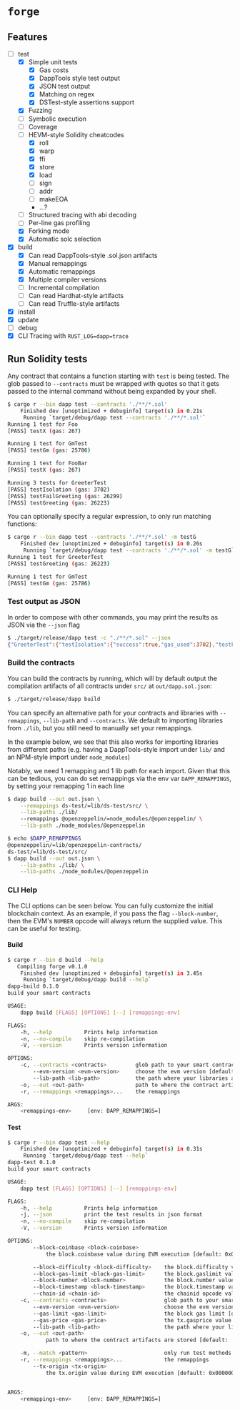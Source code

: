 # `forge`

## Features

- [ ] test
  - [x] Simple unit tests
    - [x] Gas costs
    - [x] DappTools style test output
    - [x] JSON test output
    - [x] Matching on regex
    - [x] DSTest-style assertions support
  - [x] Fuzzing
  - [ ] Symbolic execution
  - [ ] Coverage
  - [ ] HEVM-style Solidity cheatcodes
    - [x] roll
    - [x] warp
    - [x] ffi
    - [x] store
    - [x] load
    - [ ] sign
    - [ ] addr
    - [ ] makeEOA
    - ...?
  - [ ] Structured tracing with abi decoding
  - [ ] Per-line gas profiling
  - [x] Forking mode
  - [x] Automatic solc selection
- [x] build
  - [x] Can read DappTools-style .sol.json artifacts
  - [x] Manual remappings
  - [x] Automatic remappings
  - [x] Multiple compiler versions
  - [ ] Incremental compilation
  - [ ] Can read Hardhat-style artifacts
  - [ ] Can read Truffle-style artifacts
- [x] install
- [x] update
- [ ] debug
- [x] CLI Tracing with `RUST_LOG=dapp=trace`

## Run Solidity tests

Any contract that contains a function starting with `test` is being tested. The
glob passed to `--contracts` must be wrapped with quotes so that it gets passed
to the internal command without being expanded by your shell.

```bash
$ cargo r --bin dapp test --contracts './**/*.sol'
    Finished dev [unoptimized + debuginfo] target(s) in 0.21s
     Running `target/debug/dapp test --contracts './**/*.sol'`
Running 1 test for Foo
[PASS] testX (gas: 267)

Running 1 test for GmTest
[PASS] testGm (gas: 25786)

Running 1 test for FooBar
[PASS] testX (gas: 267)

Running 3 tests for GreeterTest
[PASS] testIsolation (gas: 3702)
[PASS] testFailGreeting (gas: 26299)
[PASS] testGreeting (gas: 26223)
```

You can optionally specify a regular expression, to only run matching functions:

```bash
$ cargo r --bin dapp test --contracts './**/*.sol' -m testG
    Finished dev [unoptimized + debuginfo] target(s) in 0.26s
     Running `target/debug/dapp test --contracts './**/*.sol' -m testG`
Running 1 test for GreeterTest
[PASS] testGreeting (gas: 26223)

Running 1 test for GmTest
[PASS] testGm (gas: 25786)
```

### Test output as JSON

In order to compose with other commands, you may print the results as JSON via
the `--json` flag

```bash
$ ./target/release/dapp test -c "./**/*.sol" --json
{"GreeterTest":{"testIsolation":{"success":true,"gas_used":3702},"testFailGreeting":{"success":true,"gas_used":26299},"testGreeting":{"success":true,"gas_used":26223}},"FooBar":{"testX":{"success":true,"gas_used":267}},"Foo":{"testX":{"success":true,"gas_used":267}},"GmTest":{"testGm":{"success":true,"gas_used":25786}}}
```

### Build the contracts

You can build the contracts by running, which will by default output the
compilation artifacts of all contracts under `src/` at `out/dapp.sol.json`:

```bash
$ ./target/release/dapp build
```

You can specify an alternative path for your contracts and libraries with
`--remappings`, `--lib-path` and `--contracts`. We default to importing
libraries from `./lib`, but you still need to manually set your remappings.

In the example below, we see that this also works for importing libraries from
different paths (e.g. having a DappTools-style import under `lib/` and an
NPM-style import under `node_modules`)

Notably, we need 1 remapping and 1 lib path for each import. Given that this can
be tedious, you can do set remappings via the env var `DAPP_REMAPPINGS`, by
setting your remapping 1 in each line

```bash
$ dapp build --out out.json \
    --remappings ds-test/=lib/ds-test/src/ \
    --lib-paths ./lib/
    --remappings @openzeppelin/=node_modules/@openzeppelin/ \
    --lib-path ./node_modules/@openzeppelin
```

```bash
$ echo $DAPP_REMAPPINGS
@openzeppelin/=lib/openzeppelin-contracts/
ds-test/=lib/ds-test/src/
$ dapp build --out out.json \
    --lib-paths ./lib/ \
    --lib-paths ./node_modules/@openzeppelin
```

### CLI Help

The CLI options can be seen below. You can fully customize the initial
blockchain context. As an example, if you pass the flag `--block-number`, then
the EVM's `NUMBER` opcode will always return the supplied value. This can be
useful for testing.

#### Build

```bash
$ cargo r --bin d build --help
   Compiling forge v0.1.0
    Finished dev [unoptimized + debuginfo] target(s) in 3.45s
     Running `target/debug/dapp build --help`
dapp-build 0.1.0
build your smart contracts

USAGE:
    dapp build [FLAGS] [OPTIONS] [--] [remappings-env]

FLAGS:
    -h, --help          Prints help information
    -n, --no-compile    skip re-compilation
    -V, --version       Prints version information

OPTIONS:
    -c, --contracts <contracts>         glob path to your smart contracts [default: ./src/**/*.sol]
        --evm-version <evm-version>     choose the evm version [default: berlin]
        --lib-path <lib-path>           the path where your libraries are installed
    -o, --out <out-path>                path to where the contract artifacts are stored [default: ./out/dapp.sol.json]
    -r, --remappings <remappings>...    the remappings

ARGS:
    <remappings-env>     [env: DAPP_REMAPPINGS=]
```

#### Test

```bash
$ cargo r --bin dapp test --help
    Finished dev [unoptimized + debuginfo] target(s) in 0.31s
     Running `target/debug/dapp test --help`
dapp-test 0.1.0
build your smart contracts

USAGE:
    dapp test [FLAGS] [OPTIONS] [--] [remappings-env]

FLAGS:
    -h, --help          Prints help information
    -j, --json          print the test results in json format
    -n, --no-compile    skip re-compilation
    -V, --version       Prints version information

OPTIONS:
        --block-coinbase <block-coinbase>
            the block.coinbase value during EVM execution [default: 0x0000000000000000000000000000000000000000]

        --block-difficulty <block-difficulty>    the block.difficulty value during EVM execution [default: 0]
        --block-gas-limit <block-gas-limit>      the block.gaslimit value during EVM execution
        --block-number <block-number>            the block.number value during EVM execution [default: 0]
        --block-timestamp <block-timestamp>      the block.timestamp value during EVM execution [default: 0]
        --chain-id <chain-id>                    the chainid opcode value [default: 1]
    -c, --contracts <contracts>                  glob path to your smart contracts [default: ./src/**/*.sol]
        --evm-version <evm-version>              choose the evm version [default: berlin]
        --gas-limit <gas-limit>                  the block gas limit [default: 25000000]
        --gas-price <gas-price>                  the tx.gasprice value during EVM execution [default: 0]
        --lib-path <lib-path>                    the path where your libraries are installed
    -o, --out <out-path>
            path to where the contract artifacts are stored [default: ./out/dapp.sol.json]

    -m, --match <pattern>                        only run test methods matching regex [default: .*]
    -r, --remappings <remappings>...             the remappings
        --tx-origin <tx-origin>
            the tx.origin value during EVM execution [default: 0x0000000000000000000000000000000000000000]


ARGS:
    <remappings-env>     [env: DAPP_REMAPPINGS=]

```
